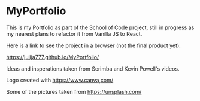 # MyPortfolio
This is my Portfolio as part of the School of Code project, still in progress as my nearest plans to refactor it from Vanilla JS to React.

Here is a link to see the project in a browser (not the final product yet):

https://julija777.github.io/MyPortfolio/

Ideas and insperations taken from Scrimba and Kevin Powell's videos.

Logo created with https://www.canva,com/

Some of the pictures taken from https://unsplash.com/
